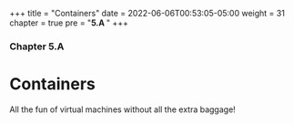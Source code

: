 +++
title = "Containers"
date = 2022-06-06T00:53:05-05:00
weight = 31
chapter = true
pre = "<b>5.A </b>"
+++

### Chapter 5.A

# Containers

All the fun of virtual machines without all the extra baggage!
